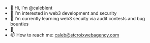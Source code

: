 - 👋 Hi, I’m @caleblent
- 👀 I’m interested in web3 development and security
- 🌱 I’m currently learning web3 secuity via audit contests and bug bounties
- 💞️ 
- 📫 How to reach me: caleb@stcroixwebagency.com

<!---
caleblent/caleblent is a ✨ special ✨ repository because its `README.md` (this file) appears on your GitHub profile.
You can click the Preview link to take a look at your changes.
--->
